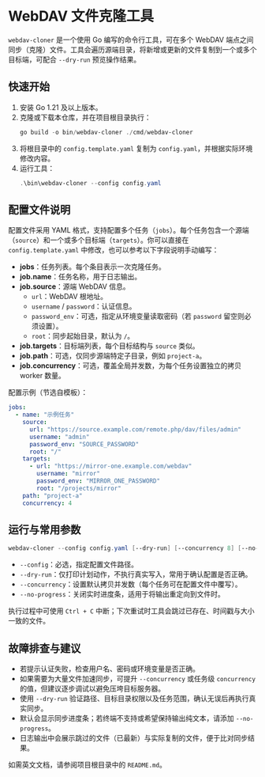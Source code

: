 # WebDAV 文件克隆工具

`webdav-cloner` 是一个使用 Go 编写的命令行工具，可在多个 WebDAV 端点之间同步（克隆）文件。工具会遍历源端目录，将新增或更新的文件复制到一个或多个目标端，可配合 `--dry-run` 预览操作结果。

## 快速开始

1. 安装 Go 1.21 及以上版本。
2. 克隆或下载本仓库，并在项目根目录执行：
   ```powershell
   go build -o bin/webdav-cloner ./cmd/webdav-cloner
   ```
3. 将根目录中的 `config.template.yaml` 复制为 `config.yaml`，并根据实际环境修改内容。
4. 运行工具：
   ```powershell
   .\bin\webdav-cloner --config config.yaml
   ```

## 配置文件说明

配置文件采用 YAML 格式，支持配置多个任务（`jobs`）。每个任务包含一个源端（`source`）和一个或多个目标端（`targets`）。你可以直接在 `config.template.yaml` 中修改，也可以参考以下字段说明手动编写：

- **jobs**：任务列表。每个条目表示一次克隆任务。
- **job.name**：任务名称，用于日志输出。
- **job.source**：源端 WebDAV 信息。
  - `url`：WebDAV 根地址。
  - `username` / `password`：认证信息。
  - `password_env`：可选，指定从环境变量读取密码（若 `password` 留空则必须设置）。
  - `root`：同步起始目录，默认为 `/`。
- **job.targets**：目标端列表，每个目标结构与 `source` 类似。
- **job.path**：可选，仅同步源端特定子目录，例如 `project-a`。
- **job.concurrency**：可选，覆盖全局并发数，为每个任务设置独立的拷贝 worker 数量。

配置示例（节选自模板）：

```yaml
jobs:
  - name: "示例任务"
    source:
      url: "https://source.example.com/remote.php/dav/files/admin"
      username: "admin"
      password_env: "SOURCE_PASSWORD"
      root: "/"
    targets:
      - url: "https://mirror-one.example.com/webdav"
        username: "mirror"
        password_env: "MIRROR_ONE_PASSWORD"
        root: "/projects/mirror"
    path: "project-a"
    concurrency: 4
```

## 运行与常用参数

```powershell
webdav-cloner --config config.yaml [--dry-run] [--concurrency 8] [--no-progress]
```

- `--config`：必选，指定配置文件路径。
- `--dry-run`：仅打印计划动作，不执行真实写入，常用于确认配置是否正确。
- `--concurrency`：设置默认拷贝并发数（每个任务可在配置文件中覆写）。
- `--no-progress`：关闭实时进度条，适用于将输出重定向到文件时。

执行过程中可使用 `Ctrl + C` 中断；下次重试时工具会跳过已存在、时间戳与大小一致的文件。

## 故障排查与建议

- 若提示认证失败，检查用户名、密码或环境变量是否正确。
- 如果需要为大量文件加速同步，可提升 `--concurrency` 或任务级 `concurrency` 的值，但建议逐步调试以避免压垮目标服务器。
- 使用 `--dry-run` 验证路径、目标目录权限以及任务范围，确认无误后再执行真实同步。
- 默认会显示同步进度条；若终端不支持或希望保持输出纯文本，请添加 `--no-progress`。
- 日志输出中会展示跳过的文件（已最新）与实际复制的文件，便于比对同步结果。

如需英文文档，请参阅项目根目录中的 `README.md`。
